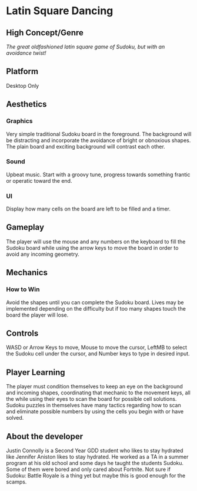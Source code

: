 # Latin Square Dancing

## High Concept/Genre

*The great oldfashioned latin square game of Sudoku, but with an avoidance twist!*

## Platform

Desktop Only

## Aesthetics

### Graphics

Very simple traditional Sudoku board in the foreground. The background will be distracting and incorporate the avoidance of bright or obnoxious shapes. The plain board and exciting background will contrast each other.

### Sound

Upbeat music. Start with a groovy tune, progress towards something frantic or operatic toward the end. 

### UI

Display how many cells on the board are left to be filled and a timer.

## Gameplay

The player will use the mouse and any numbers on the keyboard to fill the Sudoku board while using the arrow keys to move the board in order to avoid any incoming geometry.

## Mechanics

### How to Win

Avoid the shapes until you can complete the Sudoku board. Lives may be implemented depending on the difficulty but if too many shapes touch the board the player will lose.

## Controls

WASD or Arrow Keys to move, Mouse to move the cursor, LeftMB to select the Sudoku cell under the cursor, and Number keys to type in desired input.

## Player Learning

The player must condition themselves to keep an eye on the background and incoming shapes, coordinating that mechanic to the movement keys, all the while using their eyes to scan the board for possible cell solutions. Sudoku puzzles in themselves have many tactics regarding how to scan and eliminate possible numbers by using the cells you begin with or have solved.

## About the developer

Justin Connolly is a Second Year GDD student who likes to stay hydrated like Jennifer Aniston likes to stay hydrated. He worked as a TA in a summer program at his old school and some days he taught the students Sudoku. Some of them were bored and only cared about Fortnite. Not sure if Sudoku: Battle Royale is a thing yet but maybe this is good enough for the scamps.
